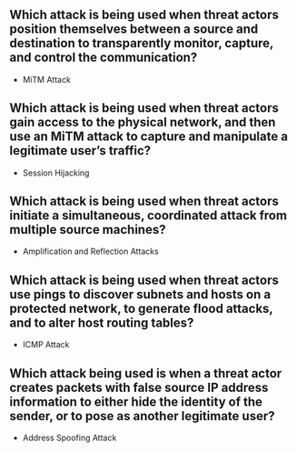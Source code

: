 <!-- Module 3: Network Security Concepts -->

<!-- 3.6: IP Vulnerabilities and Threats -->

<!-- Check Your Understanding - IP Vulnerabilities and Threats -->

## Which attack is being used when threat actors position themselves between a source and destination to transparently monitor, capture, and control the communication?

- MiTM Attack

## Which attack is being used when threat actors gain access to the physical network, and then use an MiTM attack to capture and manipulate a legitimate user’s traffic?

- Session Hijacking

## Which attack is being used when threat actors initiate a simultaneous, coordinated attack from multiple source machines?

- Amplification and Reflection Attacks

## Which attack is being used when threat actors use pings to discover subnets and hosts on a protected network, to generate flood attacks, and to alter host routing tables?

- ICMP Attack

## Which attack being used is when a threat actor creates packets with false source IP address information to either hide the identity of the sender, or to pose as another legitimate user?

- Address Spoofing Attack